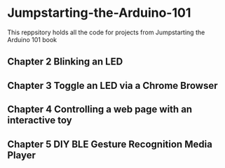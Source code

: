 # Jumpstarting-the-Arduino-101
This reppsitory holds all the code for projects from Jumpstarting the Arduino 101 book

## Chapter 2 Blinking an LED

## Chapter 3 Toggle an LED via a Chrome Browser

## Chapter 4 Controlling a web page with an interactive toy

## Chapter 5 DIY BLE Gesture Recognition Media Player
